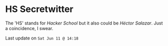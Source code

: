 # HS Secretwitter
The 'HS' stands for *Hacker School* but it also could be *Héctor Salazar*. Just a coincidence, I swear.

Last update on `Sat Jun 11 @ 14:18`
